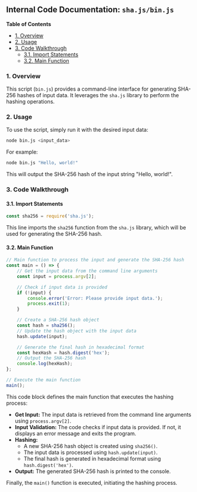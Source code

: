 ## Internal Code Documentation: `sha.js/bin.js`

**Table of Contents**

* [1. Overview](#1-overview)
* [2. Usage](#2-usage)
* [3. Code Walkthrough](#3-code-walkthrough)
    * [3.1. Import Statements](#31-import-statements)
    * [3.2. Main Function](#32-main-function)

### 1. Overview 

This script (`bin.js`) provides a command-line interface for generating SHA-256 hashes of input data.  It leverages the `sha.js` library to perform the hashing operations.

### 2. Usage

To use the script, simply run it with the desired input data:

```bash
node bin.js <input_data> 
```

For example:

```bash
node bin.js "Hello, world!"
```

This will output the SHA-256 hash of the input string "Hello, world!".

### 3. Code Walkthrough 

#### 3.1. Import Statements

```javascript
const sha256 = require('sha.js'); 
```

This line imports the `sha256` function from the `sha.js` library, which will be used for generating the SHA-256 hash.

#### 3.2. Main Function

```javascript
// Main function to process the input and generate the SHA-256 hash
const main = () => {
    // Get the input data from the command line arguments
    const input = process.argv[2];

    // Check if input data is provided 
    if (!input) {
        console.error('Error: Please provide input data.');
        process.exit(1); 
    }

    // Create a SHA-256 hash object
    const hash = sha256();
    // Update the hash object with the input data
    hash.update(input);

    // Generate the final hash in hexadecimal format
    const hexHash = hash.digest('hex');
    // Output the SHA-256 hash
    console.log(hexHash);
};

// Execute the main function
main();
```

This code block defines the main function that executes the hashing process:

* **Get Input:**  The input data is retrieved from the command line arguments using `process.argv[2]`.
* **Input Validation:**  The code checks if input data is provided. If not, it displays an error message and exits the program.
* **Hashing:**  
    * A new SHA-256 hash object is created using `sha256()`. 
    * The input data is processed using `hash.update(input)`.
    * The final hash is generated in hexadecimal format using `hash.digest('hex')`.
* **Output:**  The generated SHA-256 hash is printed to the console.

Finally, the `main()` function is executed, initiating the hashing process. 
